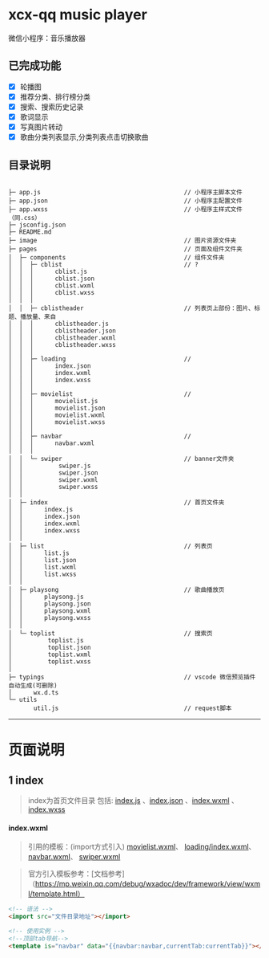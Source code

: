 # xcx-qq music player
微信小程序：音乐播放器

## 已完成功能
* [x] 轮播图
* [x] 推荐分类、排行榜分类
* [x] 搜索、搜索历史记录
* [x] 歌词显示
* [x] 写真图片转动
* [x] 歌曲分类列表显示,分类列表点击切换歌曲

## 目录说明
```

├─ app.js                                        // 小程序主脚本文件
├─ app.json                                      // 小程序主配置文件
├─ app.wxss                                      // 小程序主样式文件（同.css）
├─ jsconfig.json
├─ README.md
├─ image                                         // 图片资源文件夹
├─ pages                                         // 页面及组件文件夹   
│  ├─ components                                 // 组件文件夹   
│  │  ├─ cblist                                  // ?
│  │  │      cblist.js
│  │  │      cblist.json
│  │  │      cblist.wxml
│  │  │      cblist.wxss
│  │  │
│  │  ├─ cblistheader                            // 列表页上部份：图片、标题、播放量、来自
│  │  │      cblistheader.js
│  │  │      cblistheader.json
│  │  │      cblistheader.wxml
│  │  │      cblistheader.wxss
│  │  │
│  │  ├─ loading                                 // 
│  │  │      index.json
│  │  │      index.wxml
│  │  │      index.wxss
│  │  │
│  │  ├─ movielist                               //
│  │  │      movielist.js
│  │  │      movielist.json
│  │  │      movielist.wxml
│  │  │      movielist.wxss
│  │  │
│  │  ├─ navbar                                  //
│  │  │      navbar.wxml
│  │  │
│  │  └─ swiper                                  // banner文件夹
│  │          swiper.js
│  │          swiper.json
│  │          swiper.wxml
│  │          swiper.wxss
│  │
│  ├─ index                                      // 首页文件夹 
│  │      index.js
│  │      index.json
│  │      index.wxml
│  │      index.wxss
│  │
│  ├─ list                                       // 列表页 
│  │      list.js
│  │      list.json
│  │      list.wxml
│  │      list.wxss
│  │
│  ├─ playsong                                   // 歌曲播放页
│  │      playsong.js
│  │      playsong.json
│  │      playsong.wxml
│  │      playsong.wxss
│  │
│  └─ toplist                                    // 搜索页 
│          toplist.js
│          toplist.json
│          toplist.wxml
│          toplist.wxss
│
├─ typings                                       // vscode 微信预览插件自动生成(可删除)
│      wx.d.ts
└─ utils                                            
       util.js                                   // request脚本
```
-----

# 页面说明

## 1 index
> index为首页文件目录 
> 包括: [index.js](./pages/index/index.js) 、[index.json](./pages/index/index.json) 、[index.wxml](./pages/index/index.wxml) 、[index.wxss](./pages/index/index.wxss)
#### index.wxml
> 引用的模板：(import方式引入)
[movielist.wxml](./components/movielist/movielist.wxml)、
[loading/index.wxml](./components/loading/index.wxml)、
[navbar.wxml](./components/navbar/navbar.wxml)、
[swiper.wxml](./components/swiper/swiper.wxml)

> 官方引入模板参考：[文档参考]（https://mp.weixin.qq.com/debug/wxadoc/dev/framework/view/wxml/template.html）
```html
<!-- 语法 -->
<import src="文件目录地址"></import>

<!-- 使用实例 -->
<!--顶部tab导航-->
<template is="navbar" data="{{navbar:navbar,currentTab:currentTab}}"></template>
```
